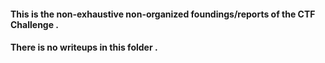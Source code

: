 #### This is the non-exhaustive non-organized foundings/reports of the CTF Challenge . 
#### There is no writeups in this folder .

